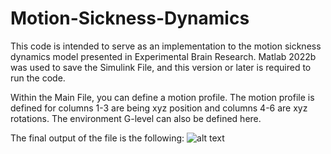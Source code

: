 # Motion-Sickness-Dynamics

This code is intended to serve as an implementation to the motion sickness dynamics model presented in Experimental Brain Research.
Matlab 2022b was used to save the Simulink File, and this version or later is required to run the code.

Within the Main File, you can define a motion profile. 
The motion profile is defined for columns 1-3 are being xyz position and columns 4-6 are xyz rotations.
The environment G-level can also be defined here.

The final output of the file is the following:
![alt text](https://github.com/aaronallred/Motion-Sickness-Dynamics/ExampleOutput.png?raw=true)
